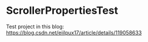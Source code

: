 # ScrollerPropertiesTest

Test project in this blog:
https://blog.csdn.net/eiilpux17/article/details/119058633
